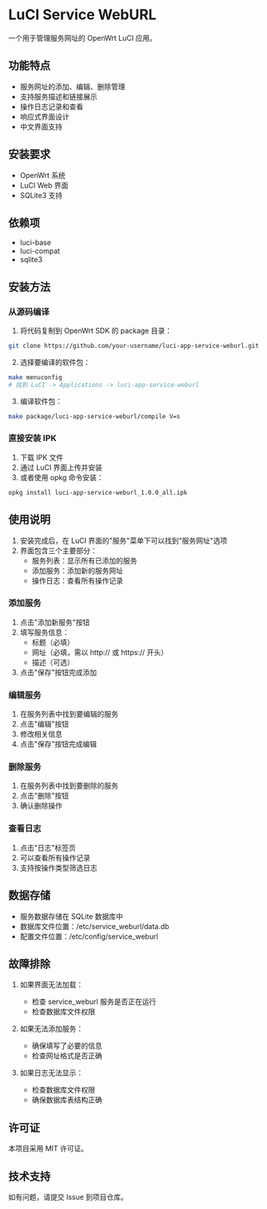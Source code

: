 # LuCI Service WebURL

一个用于管理服务网址的 OpenWrt LuCI 应用。

## 功能特点

- 服务网址的添加、编辑、删除管理
- 支持服务描述和链接展示
- 操作日志记录和查看
- 响应式界面设计
- 中文界面支持

## 安装要求

- OpenWrt 系统
- LuCI Web 界面
- SQLite3 支持

## 依赖项

- luci-base
- luci-compat
- sqlite3

## 安装方法

### 从源码编译

1. 将代码复制到 OpenWrt SDK 的 package 目录：

```bash
git clone https://github.com/your-username/luci-app-service-weburl.git package/luci-app-service-weburl
```

2. 选择要编译的软件包：

```bash
make menuconfig
# 找到 LuCI -> Applications -> luci-app-service-weburl
```

3. 编译软件包：

```bash
make package/luci-app-service-weburl/compile V=s
```

### 直接安装 IPK

1. 下载 IPK 文件
2. 通过 LuCI 界面上传并安装
3. 或者使用 opkg 命令安装：

```bash
opkg install luci-app-service-weburl_1.0.0_all.ipk
```

## 使用说明

1. 安装完成后，在 LuCI 界面的"服务"菜单下可以找到"服务网址"选项
2. 界面包含三个主要部分：
   - 服务列表：显示所有已添加的服务
   - 添加服务：添加新的服务网址
   - 操作日志：查看所有操作记录

### 添加服务

1. 点击"添加新服务"按钮
2. 填写服务信息：
   - 标题（必填）
   - 网址（必填，需以 http:// 或 https:// 开头）
   - 描述（可选）
3. 点击"保存"按钮完成添加

### 编辑服务

1. 在服务列表中找到要编辑的服务
2. 点击"编辑"按钮
3. 修改相关信息
4. 点击"保存"按钮完成编辑

### 删除服务

1. 在服务列表中找到要删除的服务
2. 点击"删除"按钮
3. 确认删除操作

### 查看日志

1. 点击"日志"标签页
2. 可以查看所有操作记录
3. 支持按操作类型筛选日志

## 数据存储

- 服务数据存储在 SQLite 数据库中
- 数据库文件位置：/etc/service_weburl/data.db
- 配置文件位置：/etc/config/service_weburl

## 故障排除

1. 如果界面无法加载：
   - 检查 service_weburl 服务是否正在运行
   - 检查数据库文件权限

2. 如果无法添加服务：
   - 确保填写了必要的信息
   - 检查网址格式是否正确

3. 如果日志无法显示：
   - 检查数据库文件权限
   - 确保数据库表结构正确

## 许可证

本项目采用 MIT 许可证。

## 技术支持

如有问题，请提交 Issue 到项目仓库。